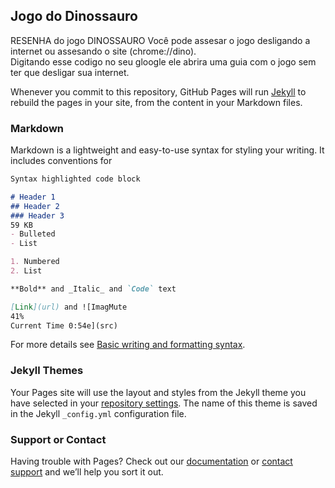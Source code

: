 ## Jogo do Dinossauro ##                                                                                                                                                                          
RESENHA do jogo DINOSSAURO
Você pode assesar o jogo desligando a internet ou assesando o site (chrome://dino).                                                                                                                                                                                                                                         
  Digitando esse codigo no seu gloogle ele abrira uma guia com o jogo sem ter que desligar sua internet. 

Whenever you commit to this repository, GitHub Pages will run [Jekyll](https://jekyllrb.com/) to rebuild the pages in your site, from the content in your Markdown files.

### Markdown

Markdown is a lightweight and easy-to-use syntax for styling your writing. It includes conventions for

```markdown
Syntax highlighted code block

# Header 1
## Header 2
### Header 3
59 KB
- Bulleted
- List

1. Numbered
2. List

**Bold** and _Italic_ and `Code` text

[Link](url) and ![ImagMute
41%
Current Time 0:54e](src)
```

For more details see [Basic writing and formatting syntax](https://docs.github.com/en/github/writing-on-github/getting-started-with-writing-and-formatting-on-github/basic-writing-and-formatting-syntax).

### Jekyll Themes

Your Pages site will use the layout and styles from the Jekyll theme you have selected in your [repository settings](https://github.com/gustavoargero/site-alura/settings/pages). The name of this theme is saved in the Jekyll `_config.yml` configuration file.

### Support or Contact

Having trouble with Pages? Check out our [documentation](https://docs.github.com/categories/github-pages-basics/) or [contact support](https://support.github.com/contact) and we’ll help you sort it out.
